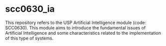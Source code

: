 # scc0630_ia
This repository refers to the USP Artificial Intelligence module (code: SCC0630).  This module aims to introduce the fundamental issues of Artificial Intelligence and some characteristics related to the implementation of this type of systems.
